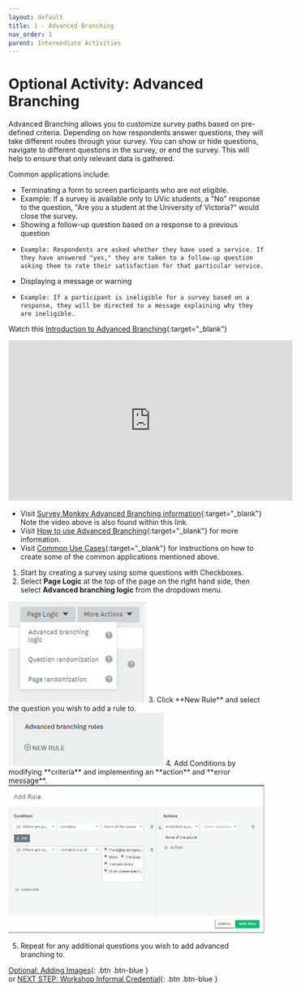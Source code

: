 ```yaml
---
layout: default
title: 1 - Advanced Branching
nav_order: 1
parent: Intermediate Activities
---
```


# Optional Activity: Advanced Branching

Advanced Branching allows you to customize survey paths based on pre-defined criteria. Depending on how respondents answer questions, they will take different routes through your survey. You can show or hide questions, navigate to different questions in the survey, or end the survey. This will help to ensure that only relevant data is gathered.

Common applications include:
-	Terminating a form to screen participants who are not eligible.
  -	Example: If a survey is available only to UVic students, a "No" response to the question, "Are you a student at the University of Victoria?" would close the survey.
-	Showing a follow-up question based on a response to a previous question
-	  Example: Respondents are asked whether they have used a service. If they have answered "yes," they are taken to a follow-up question asking them to rate their satisfaction for that particular service.
-	Displaying a message or warning
-	  Example: If a participant is ineligible for a survey based on a response, they will be directed to a message explaining why they are ineligible.

Watch this [Introduction to Advanced Branching](https://www.youtube.com/watch?v=qOtHfjvqyho){:target="_blank"}
<iframe width="560" height="315" src="https://www.youtube.com/embed/qOtHfjvqyho" title="YouTube video player" frameborder="0" allow="accelerometer; autoplay; clipboard-write; encrypted-media; gyroscope; picture-in-picture" allowfullscreen></iframe><br>

- Visit [Survey Monkey Advanced Branching information](https://help.surveymonkey.com/en/surveymonkey/create/advanced-branching/){:target="_blank"}<br> Note the video above is also found within this link. 
- Visit [How to use Advanced Branching](https://help.smapply.io/hc/en-us/articles/115001421914-How-to-use-Advanced-Branching-Logic-to-Dynamically-Change-your-Form){:target="_blank"} for more information.
- Visit [Common Use Cases](https://help.smapply.io/hc/en-us/articles/115001421914-How-to-use-Advanced-Branching-Logic-to-Dynamically-Change-your-Form#h_296ddad2-8897-4c90-826c-16bcba1b304a){:target="_blank"} for instructions on how to create some of the common applications mentioned above.

1. Start by creating a survey using some questions with Checkboxes.
2. Select **Page Logic** at the top of the page on the right hand side, then select **Advanced branching logic** from the dropdown menu.<br>
<img src="images/branching.png">
3. Click **New Rule** and select the question you wish to add a rule to. <br>
<img src="images/new-rule.png">
4. Add Conditions by modifying **criteria** and implementing an **action** and **error message**.
<img src="images/condition.png">

5. Repeat for any additional questions you wish to add advanced branching to.

[Optional: Adding Images](images.html){: .btn .btn-blue }<br> or 
[NEXT STEP: Workshop Informal Credential](informal-credentials.html){: .btn .btn-blue }


